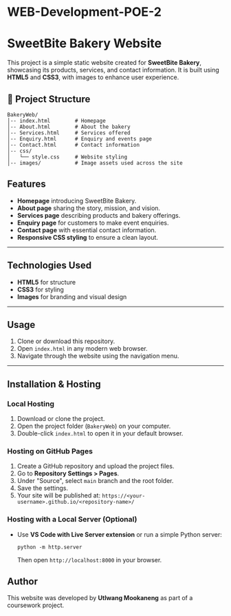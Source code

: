 # WEB-Development-POE-2
# SweetBite Bakery Website

This project is a simple static website created for **SweetBite Bakery**, showcasing its products, services, and contact information. It is built using **HTML5** and **CSS3**, with images to enhance user experience.



## 📂 Project Structure

```
BakeryWeb/
│-- index.html        # Homepage
│-- About.html        # About the bakery
│-- Services.html     # Services offered
│-- Enquiry.html      # Enquiry and events page
│-- Contact.html      # Contact information
│-- css/
│   └── style.css     # Website styling
│-- images/           # Image assets used across the site
```



## Features

* **Homepage** introducing SweetBite Bakery.
* **About page** sharing the story, mission, and vision.
* **Services page** describing products and bakery offerings.
* **Enquiry page** for customers to make event enquiries.
* **Contact page** with essential contact information.
* **Responsive CSS styling** to ensure a clean layout.

---

## Technologies Used

* **HTML5** for structure
* **CSS3** for styling
* **Images** for branding and visual design

---

## Usage

1. Clone or download this repository.
2. Open `index.html` in any modern web browser.
3. Navigate through the website using the navigation menu.

---

## Installation & Hosting

### Local Hosting

1. Download or clone the project.
2. Open the project folder (`BakeryWeb`) on your computer.
3. Double-click `index.html` to open it in your default browser.

### Hosting on GitHub Pages

1. Create a GitHub repository and upload the project files.
2. Go to **Repository Settings > Pages**.
3. Under "Source", select `main` branch and the root folder.
4. Save the settings.
5. Your site will be published at:
   `https://<your-username>.github.io/<repository-name>/`

### Hosting with a Local Server (Optional)

* Use **VS Code with Live Server extension** or run a simple Python server:

  ```
  python -m http.server
  ```

  Then open `http://localhost:8000` in your browser.



##  Author

This website was developed by **Utlwang Mookaneng** as part of a coursework project.





